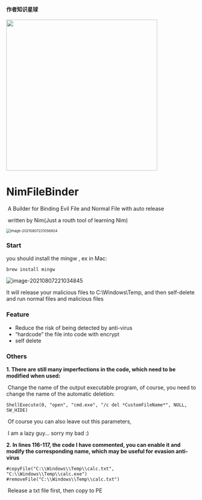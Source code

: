 #### 作者知识星球
<img src="https://images-1258433570.cos.ap-beijing.myqcloud.com/images/20210912184747.png" width="400"> 


# NimFileBinder
​	A Builder for Binding Evil File and Normal File with auto release

​	written by Nim(Just a routh tool of learning Nim)

<img src="https://images-1258433570.cos.ap-beijing.myqcloud.com/images/20210807221105.png" alt="image-20210807221056924" style="zoom:67%;" />

### Start

you should install the mingw , ex in Mac:

```
brew install mingw
```

![image-20210807221034845](https://images-1258433570.cos.ap-beijing.myqcloud.com/images/20210807221036.png)

It will release your malicious files to C:\Windows\Temp\, and then self-delete and run normal files and malicious files

### Feature

- Reduce the risk of being detected by anti-virus
- “hardcode” the file into code with encrypt
- self delete

### Others

**1. There are still many imperfections in the code, which need to be modified when used:**

​	Change the name of the output executable program, of course, you need to change the name of the automatic deletion:

```
ShellExecute(0, "open", "cmd.exe", "/c del *CustomFileName*", NULL, SW_HIDE)
```

​	Of course you can also leave out this parameters,

​	I am a lazy guy... sorry my bad :)



**2. In lines 116-117, the code I have commented, you can enable it and modify the corresponding name, which may be useful for evasion anti-virus** 

```
#copyFile("C:\\Windows\\Temp\\calc.txt", "C:\\Windows\\Temp\\calc.exe")
#removeFile("C:\\Windows\\Temp\\calc.txt")
```

​	Release a txt file first, then copy to PE

